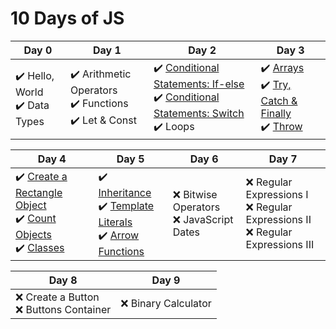 # 10 Days of JS

| Day 0 | Day 1 | Day 2 | Day 3 |
| ----- | ----- | ----- | ----- |
| :heavy_check_mark: Hello, World<br>:heavy_check_mark: Data Types | :heavy_check_mark: Arithmetic Operators<br>:heavy_check_mark: Functions<br> :heavy_check_mark: Let & Const | :heavy_check_mark: [Conditional Statements: If-else](10-days-of-js/day2-conditional-statements-if-else.js)<br>:heavy_check_mark: [Conditional Statements: Switch](10-days-of-js/day2-conditional-statements-switch.js)<br>:heavy_check_mark: Loops | :heavy_check_mark: [Arrays](10-days-of-js/day3-arrays.js)<br>:heavy_check_mark: [Try, Catch & Finally](10-days-of-js/day3-try-catch-and-finally.js)<br> :heavy_check_mark: [Throw](10-days-of-js/day3-throw.js) |

| Day 4 | Day 5 | Day 6 | Day 7 |
| ----- | ----- | ----- | ----- |
| :heavy_check_mark: [Create a Rectangle Object](10-days-of-js/day4-create-a-rectangle-object.js)<br>:heavy_check_mark: [Count Objects](10-days-of-js/day4-count-objects.js)<br> :heavy_check_mark: [Classes](10-days-of-js/day4-classes.js) | :heavy_check_mark: [Inheritance](10-days-of-js/day5-inheritance.js)<br>:heavy_check_mark: [Template Literals](10-days-of-js/day5-template-literals.js)<br> :heavy_check_mark: [Arrow Functions](10-days-of-js/day5-arrow-functions.js) | :x: Bitwise Operators<br>:x: JavaScript Dates | :x: Regular Expressions I<br> :x: Regular Expressions II<br> :x: Regular Expressions III |

| Day 8 | Day 9 |
| ----- | ----- |
| :x: Create a Button<br>:x: Buttons Container | :x: Binary Calculator |
